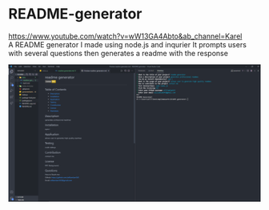# README-generator

https://www.youtube.com/watch?v=wW13GA4Abto&ab_channel=Karel
<br>
A README generator I made using node.js and inqurier
It prompts users with several questions then generates a readme with the response

![img](./img/readmegenerate.png)
